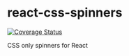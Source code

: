 # react-css-spinners

[![Coverage Status](https://coveralls.io/repos/github/SLO-MO-User/react-css-spinners/badge.svg?branch=master)](https://coveralls.io/github/SLO-MO-User/react-css-spinners?branch=master)

CSS only spinners for React
